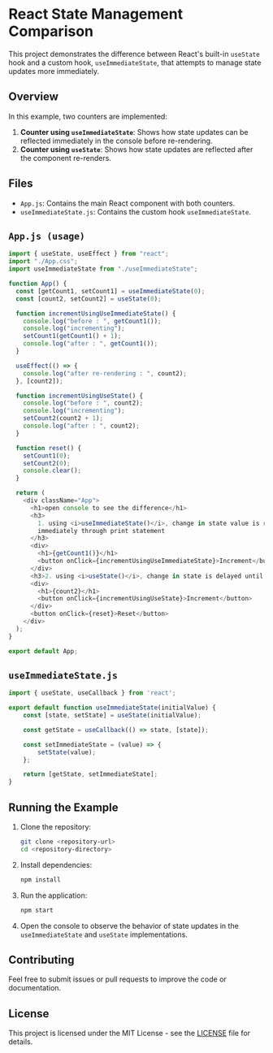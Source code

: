 # React State Management Comparison

This project demonstrates the difference between React's built-in `useState` hook and a custom hook, `useImmediateState`, that attempts to manage state updates more immediately. 

## Overview

In this example, two counters are implemented:

1. **Counter using `useImmediateState`**: Shows how state updates can be reflected immediately in the console before re-rendering.
2. **Counter using `useState`**: Shows how state updates are reflected after the component re-renders.

## Files

- `App.js`: Contains the main React component with both counters.
- `useImmediateState.js`: Contains the custom hook `useImmediateState`.

## `App.js (usage)`

```javascript
import { useState, useEffect } from "react";
import "./App.css";
import useImmediateState from "./useImmediateState";

function App() {
  const [getCount1, setCount1] = useImmediateState(0);
  const [count2, setCount2] = useState(0);

  function incrementUsingUseImmediateState() {
    console.log("before : ", getCount1());
    console.log("incrementing");
    setCount1(getCount1() + 1);
    console.log("after : ", getCount1());
  }

  useEffect(() => {
    console.log("after re-rendering : ", count2);
  }, [count2]);

  function incrementUsingUseState() {
    console.log("before : ", count2);
    console.log("incrementing");
    setCount2(count2 + 1);
    console.log("after : ", count2);
  }

  function reset() {
    setCount1(0);
    setCount2(0);
    console.clear();
  }

  return (
    <div className="App">
      <h1>open console to see the difference</h1>
      <h3>
        1. using <i>useImmediateState()</i>, change in state value is reflected
        immediately through print statement
      </h3>
      <div>
        <h1>{getCount1()}</h1>
        <button onClick={incrementUsingUseImmediateState}>Increment</button>
      </div>
      <h3>2. using <i>useState()</i>, change in state is delayed until rerendering</h3>
      <div>
        <h1>{count2}</h1>
        <button onClick={incrementUsingUseState}>Increment</button>
      </div>
      <button onClick={reset}>Reset</button>
    </div>
  );
}

export default App;
```

## `useImmediateState.js`

```javascript
import { useState, useCallback } from 'react';

export default function useImmediateState(initialValue) {
    const [state, setState] = useState(initialValue);

    const getState = useCallback(() => state, [state]);

    const setImmediateState = (value) => {
        setState(value);
    };

    return [getState, setImmediateState];
}
```

## Running the Example

1. Clone the repository:
   ```bash
   git clone <repository-url>
   cd <repository-directory>
   ```

2. Install dependencies:
   ```bash
   npm install
   ```

3. Run the application:
   ```bash
   npm start
   ```

4. Open the console to observe the behavior of state updates in the `useImmediateState` and `useState` implementations.

## Contributing

Feel free to submit issues or pull requests to improve the code or documentation.

## License

This project is licensed under the MIT License - see the [LICENSE](LICENSE) file for details.
